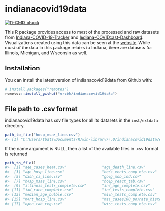 
<!-- README.md is generated from README.Rmd. Please edit that file -->

# indianacovid19data

<!-- badges: start -->

[![R-CMD-check](https://github.com/ercbk/indianacovid19data/workflows/R-CMD-check/badge.svg)](https://github.com/ercbk/indianacovid19data/actions)
<!-- badges: end -->

This R package provides access to most of the processed and raw datasets
from
[Indiana-COVID-19-Tracker](https://github.com/ercbk/Indiana-COVID-19-Tracker)
and
[Indiana-COVIDcast-Dashboard](https://github.com/ercbk/Indiana-COVIDcast-Dashboard).
Visualizations created using this data can be seen at the
[website](https://ercbk.github.io/Indiana-COVID-19-Website/static.html).
While most of the data in this package relates to Indiana, there are
datasets for Illinois, Michigan, and Wisconsin as well.

## Installation

You can install the latest version of indianacovid19data from Github
with:

``` r
# install.packages("remotes")
remotes::install_github("ercbk/indianacovid19data")
```

## File path to .csv format

indianacovid19data has csv file types for all its datasets in the
`inst/extdata` directory.

``` r
path_to_file("hosp_msas_line.csv")
#> [1] "C:/Users/tbats/Documents/R/win-library/4.0/indianacovid19data/extdata/hosp_msas_line.csv"
```

If the name argument is NULL, then a list of the available files in .csv
format is returned

``` r
path_to_file()
#>  [1] "age_cases_heat.csv"                "age_death_line.csv"               
#>  [3] "age_hosp_line.csv"                 "beds_vents_complete.csv"          
#>  [5] "dash_ci_line.csv"                  "goog_mob_ind.csv"                 
#>  [7] "hosp_msas_line.csv"                "hosp_react_tab.csv"               
#>  [9] "illinois_tests_complete.csv"       "ind_age_complete.csv"             
#> [11] "ind_race_complete.csv"             "ind_tests_complete.csv"           
#> [13] "median_age_bubble.csv"             "mich_tests_complete.csv"          
#> [15] "mort_hosp_line.csv"                "msa_cases100_posrate_historic.csv"
#> [17] "open_tab_reg.csv"                  "wisc_tests_complete.csv"
```
